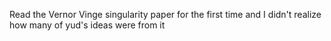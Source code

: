 Read the Vernor Vinge singularity paper for the first time and I didn't realize how many of yud's ideas were from it

